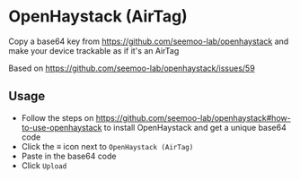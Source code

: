 # OpenHaystack (AirTag)

Copy a base64 key from https://github.com/seemoo-lab/openhaystack and make your device trackable as if it's an AirTag

Based on https://github.com/seemoo-lab/openhaystack/issues/59

## Usage

* Follow the steps on https://github.com/seemoo-lab/openhaystack#how-to-use-openhaystack to install OpenHaystack and get a unique base64 code
* Click the ≡ icon next to `OpenHaystack (AirTag)`
* Paste in the base64 code
* Click `Upload`
